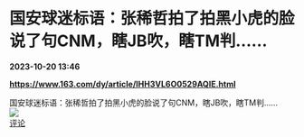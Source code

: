 # 国安球迷标语：张稀哲拍了拍黑小虎的脸说了句CNM，瞎JB吹，瞎TM判……

**2023-10-20 13:46**

**https://www.163.com/dy/article/IHH3VL6O0529AQIE.html**

国安球迷标语：张稀哲拍了拍黑小虎的脸说了句CNM，瞎JB吹，瞎TM判……  
![](https://img3.chouti.com/CHOUTI_231020_8A8B7ADAD3644C108815EB4319751480.jpg)  
[评论](https://m.chouti.com/link/40353230)